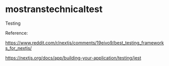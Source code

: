 # mostranstechnicaltest

Testing


Reference: 

https://www.reddit.com/r/nextjs/comments/19eivo9/best_testing_frameworks_for_nextjs/

https://nextjs.org/docs/app/building-your-application/testing/jest
